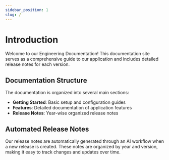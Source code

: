 ```yaml
---
sidebar_position: 1
slug: /
---
```


# Introduction

Welcome to our Engineering Documentation! This documentation site serves as a comprehensive guide to our application and includes detailed release notes for each version.

## Documentation Structure

The documentation is organized into several main sections:

- **Getting Started**: Basic setup and configuration guides
- **Features**: Detailed documentation of application features
- **Release Notes**: Year-wise organized release notes

## Automated Release Notes

Our release notes are automatically generated through an AI workflow when a new release is created. These notes are organized by year and version, making it easy to track changes and updates over time.